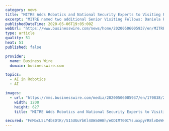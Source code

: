 ```yaml
---
category: news
title: "MITRE Adds Robotics and National Security Experts to Visiting Fellows Program"
excerpt: "MITRE named two additional Senior Visiting Fellows: Daniela Rus, director of Computer Science and Artificial Intelligence Laboratory at MIT, and Nadia Schadlow, former U.S. deputy national security advisor for strategy."
publishedDateTime: 2020-05-06T19:05:00Z
webUrl: "https://www.businesswire.com/news/home/20200506005937/en/MITRE-Adds-Robotics-National-Security-Experts-Visiting"
type: article
quality: 51
heat: 51
published: false

provider:
  name: Business Wire
  domain: businesswire.com

topics:
  - AI in Robotics
  - AI

images:
  - url: "https://mms.businesswire.com/media/20200506005937/en/170838/23/MITRElogo1.jpg"
    width: 1200
    height: 627
    title: "MITRE Adds Robotics and National Security Experts to Visiting Fellows Program"

secured: "FnMocL5LY4bEDtK//S15UUuYbKl4UWa0HBh/eODIMT00IYsuoxpyrR8lvDeWvWNxLg5j3+a8gNdSVDA0r3J1/0Jssja0QrAxgWEPxskurir7paOYtBE8zHeXOeh868ULulu4rF1TOhfSv3CMSwjSYukycnFRt7iTs6bxn2sIyr4IbDThq2Nfha2msignw9eXh+FFuws9GX7VZPiGKmwVl5OB4jK+5EeGczaAqCh3UFg1VoIVC7XelXQBxgKaqeibvrB7ZnBHFm+Qp5nRLaYn+V5EkwHqzL++U9xk9SgPk2TMVffJy3Op57oopwWIGrMC;tNHZBnARWcp+d2NhuF+hhA=="
---
```


